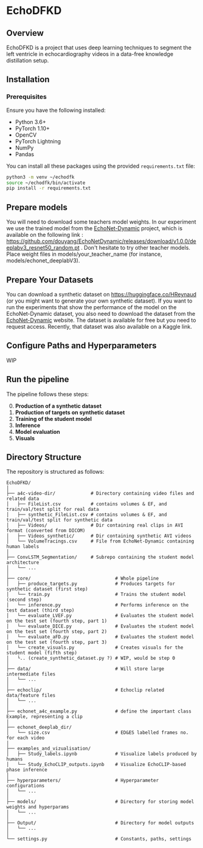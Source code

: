 # EchoDFKD

## Overview

EchoDFKD is a project that uses deep learning techniques to segment the left ventricle in echocardiography videos in a data-free knowledge distillation setup. 

## Installation

### Prerequisites

Ensure you have the following installed:

- Python 3.6+
- PyTorch 1.10+
- OpenCV
- PyTorch Lightning
- NumPy
- Pandas

You can install all these packages using the provided `requirements.txt` file:

```bash
python3 -m venv ~/echodfk
source ~/echodfk/bin/activate
pip install -r requirements.txt
```

## Prepare models

You will need to download some teachers model weights.
In our experiment we use the trained model from the [EchoNet-Dynamic](https://echonet.github.io/dynamic/) project, which is available on the following link : https://github.com/douyang/EchoNetDynamic/releases/download/v1.0.0/deeplabv3_resnet50_random.pt .
Don't hesitate to try other teacher models.
Place weight files in models/your_teacher_name (for instance, models/echonet_deeplabV3).

## Prepare Your Datasets

You can download a synthetic dataset on https://huggingface.co/HReynaud (or you might want to generate your own synthetic dataset).
If you want to run the experiments that show the performance of the model on the EchoNet-Dynamic dataset, you also need to download the dataset from the [EchoNet-Dynamic](https://echonet.github.io/dynamic/) website. The dataset is available for free but you need to request access. Recently, that dataset was also available on a Kaggle link.


## Configure Paths and Hyperparameters

WIP

## Run the pipeline

The pipeline follows these steps:

0. **Production of a synthetic dataset**
1. **Production of targets on synthetic dataset**
2. **Training of the student model**
3. **Inference**
4. **Model evaluation**
5. **Visuals**

## Directory Structure

The repository is structured as follows:

```
EchoDFKD/
│
├── a4c-video-dir/             # Directory containing video files and related data
│   ├── FileList.csv           # contains volumes & EF, and train/val/test split for real data
│   ├── synthetic_FileList.csv # contains volumes & EF, and train/val/test split for synthetic data
│   ├── Videos/                # Dir containing real clips in AVI format (converted from DICOM)
│   ├── Videos_synthetic/      # Dir containing synthetic AVI videos
│   └── VolumeTracings.csv     # File from EchoNet-Dynamic containing human labels
│
├── ConvLSTM_Segmentation/     # Subrepo containing the student model architecture
│   └── ...
│
├── core/                               # Whole pipeline
│   ├── produce_targets.py              # Produces targets for synthetic dataset (first step)
│   └── train.py                        # Trains the student model (second step)
│   └── inference.py                    # Performs inference on the test dataset (third step)
│   └── evaluate_LVEF.py                # Evaluates the student model on the test set (fourth step, part 1)
│   └── evaluate_DICE.py                # Evaluates the student model on the test set (fourth step, part 2)
│   └── evaluate_aFD.py                 # Evaluates the student model on the test set (fourth step, part 3)
│   └── create_visuals.py               # Creates visuals for the student model (fifth step)
│   └.. (create_synthetic_dataset.py ?) # WIP, would be step 0
│
├── data/                               # Will store large intermediate files
│   └── ...
│
├── echoclip/                           # Echoclip related data/feature files
│   └── ...
│
├── echonet_a4c_example.py              # define the important class Example, representing a clip
│
├── echonet_deeplab_dir/
│   └── size.csv                        # ED&ES labelled frames no. for each video
│
├── examples_and_vizualisation/ 
│   ├── Study_labels.ipynb              # Visualize labels produced by humans
│   └── Study_EchoCLIP_outputs.ipynb    # Visualize EchoCLIP-based phase inference
│
├── hyperparameters/                    # Hyperparameter configurations
│   └── ...
│
├── models/                             # Directory for storing model weights and hyperparams
│   └── ...
│
├── Output/                             # Directory for model outputs
│   └── ...
│
└── settings.py                         # Constants, paths, settings
```
